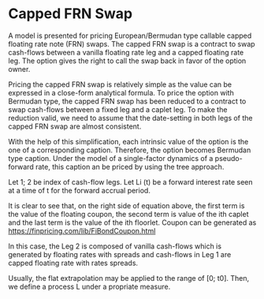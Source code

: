 # Capped FRN Swap

A model is presented for pricing European/Bermudan type callable capped floating rate note (FRN) swaps. The capped FRN swap is a contract to swap cash-flows between a vanilla floating rate leg and a capped floating rate leg. The option gives the right to call the swap back in favor of the option owner.

Pricing the capped FRN swap is relatively simple as the value can be expressed in a close-form analytical formula. To price the option with Bermudan type, the capped FRN swap has been reduced to a contract to swap cash-flows between a fixed leg and a caplet leg. To make the reduction valid, we need to assume that the date-setting in both legs of the capped FRN swap are almost consistent.

With the help of this simplification, each intrinsic value of the option is the one of a corresponding caption. Therefore, the option becomes Bermudan type caption. Under the model of a single-factor dynamics of a pseudo-forward rate, this caption an be priced by using the tree approach.

Let 1; 2 be index of cash-flow legs. Let Li (t) be a forward interest rate seen at a time of t for the forward accrual period.

It is clear to see that, on the right side of equation above, the first term is the value of the floating coupon, the second term is value of the ith caplet and the last term is the value of the ith floorlet. Coupon can be generated as https://finpricing.com/lib/FiBondCoupon.html

In this case, the Leg 2 is composed of vanilla cash-flows which is generated by floating rates with spreads and cash-flows in Leg 1 are capped floating rate with rates spreads.

Usually, the flat extrapolation may be applied to the range of [0; t0]. Then, we define a process L under a propriate measure.

